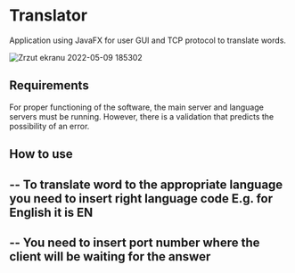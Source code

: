# Translator
Application using JavaFX for user GUI and TCP protocol to translate words.

![Zrzut ekranu 2022-05-09 185302](https://user-images.githubusercontent.com/99674392/167459216-61d54518-b96f-47d9-9de4-4dac0626bd12.png)

## Requirements
For proper functioning of the software, the main server and language servers must be running.
However, there is a validation that predicts the possibility of an error.

## How to use
-- To translate word to the appropriate language you need to insert right language code E.g. for English it is EN
-- 
-- You need to insert port number where the client will be waiting for the answer
--





